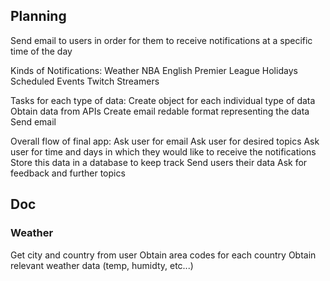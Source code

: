 ## Planning

Send email to users in order for them to receive notifications at 
a specific time of the day

Kinds of Notifications:
    Weather 
    NBA 
    English Premier League 
    Holidays
    Scheduled Events
    Twitch Streamers
    

Tasks for each type of data:
    Create object for each individual type of data
    Obtain data from APIs
    Create email redable format representing the data
    Send email

Overall flow of final app:
    Ask user for email
    Ask user for desired topics
    Ask user for time and days in which they would like to receive the              notifications
    Store this data in a database to keep track
    Send users their data
    Ask for feedback and further topics
    

## Doc

### Weather
Get city and country from user
Obtain area codes for each country
Obtain relevant weather data (temp, humidty, etc...)
        
